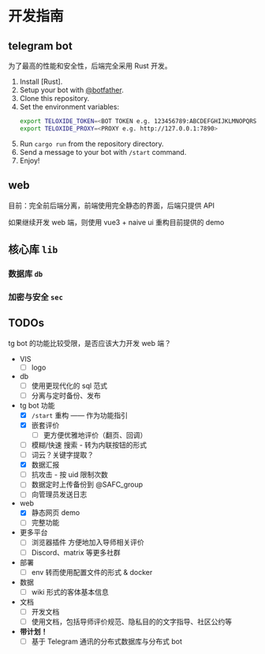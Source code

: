 # 开发指南

## telegram bot

为了最高的性能和安全性，后端完全采用 Rust 开发。

1. Install [Rust].
2. Setup your bot with [@botfather](https://t.me/botfather).
3. Clone this repository.
4. Set the environment variables:
   ```sh
   export TELOXIDE_TOKEN=<BOT TOKEN e.g. 123456789:ABCDEFGHIJKLMNOPQRSTUVWXYZ>
   export TELOXIDE_PROXY=<PROXY e.g. http://127.0.0.1:7890>
   ```
5. Run `cargo run` from the repository directory.
6. Send a message to your bot with `/start` command.
7. Enjoy!

## web

目前：完全前后端分离，前端使用完全静态的界面，后端只提供 API

如果继续开发 web 端，则使用 vue3 + naive ui 重构目前提供的 demo

## 核心库 `lib`

### 数据库 `db`

### 加密与安全 `sec`

## TODOs

tg bot 的功能比较受限，是否应该大力开发 web 端？

- VIS
  - [ ] logo
- db
  - [ ] 使用更现代化的 sql 范式
  - [ ] 分离与定时备份、发布
- tg bot 功能
  - [x] `/start` 重构 —— 作为功能指引
  - [x] 嵌套评价
    - [ ] 更方便优雅地评价（翻页、回调）
  - [ ] 模糊/快速 搜索 - 转为内联按钮的形式
  - [ ] 词云？关键字提取？
  - [x] 数据汇报
  - [ ] 抗攻击 - 按 uid 限制次数
  - [ ] 数据定时上传备份到 @SAFC_group
  - [ ] 向管理员发送日志
- web
  - [x] 静态网页 demo
  - [ ] 完整功能
- 更多平台
  - [ ] 浏览器插件 方便地加入导师相关评价
  - [ ] Discord、matrix 等更多社群
- 部署
  - [ ] env 转而使用配置文件的形式 & docker
- 数据
  - [ ] wiki 形式的客体基本信息
- 文档
  - [ ] 开发文档
  - [ ] 使用文档，包括导师评价规范、隐私目的的文字指导、社区公约等
- **带计划！**
  - [ ] 基于 Telegram 通讯的分布式数据库与分布式 bot